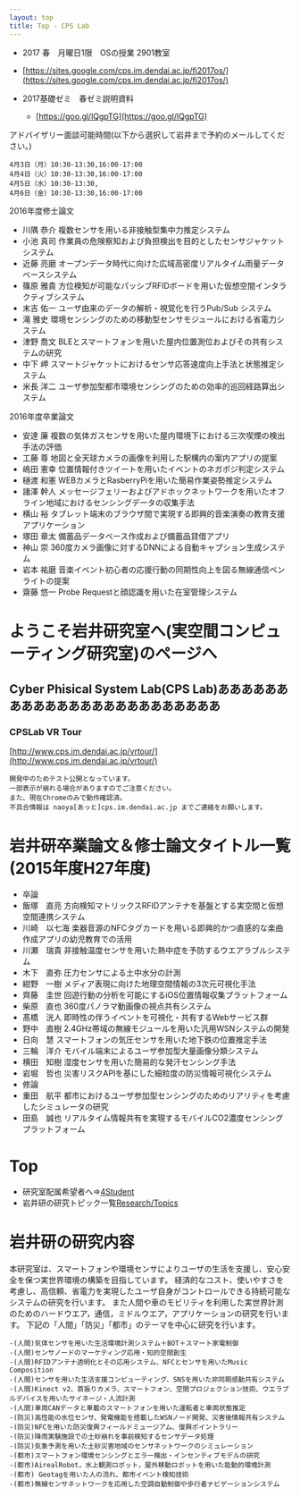 ```yaml
---
layout: top
title: Top - CPS Lab
---
```


- 2017 春　月曜日1限　OSの授業 2901教室
- [https://sites.google.com/cps.im.dendai.ac.jp/fi2017os/](https://sites.google.com/cps.im.dendai.ac.jp/fi2017os/)

- 2017基礎ゼミ　春ゼミ説明資料
    - [https://goo.gl/lQgpTG](https://goo.gl/lQgpTG)


アドバイザリー面談可能時間(以下から選択して岩井まで予約のメールしてください。)

```text
4月3日（月）10:30-13:30,16:00-17:00
4月4日（火）10:30-13:30,16:00-17:00
4月5日（水）10:30-13:30,
4月6日（金）10:30-13:30,16:00-17:00
```

2016年度修士論文

- 川隅 恭介	複数センサを用いる非接触型集中力推定システム
- 小池 真司	作業員の危険察知および負担検出を目的としたセンサジャケットシステム
- 近藤 亮磨	オープンデータ時代に向けた広域高密度リアルタイム雨量データベースシステム
- 篠原 雅貴	方位検知が可能なパッシブRFIDボードを用いた仮想空間インタラクティブシステム
- 末吉 佑一	ユーザ由来のデータの解析・視覚化を行うPub/Sub システム
- 滝 雅史	環境センシングのための移動型センサモジュールにおける省電力システム
- 津野 喬文	BLEとスマートフォンを用いた屋内位置測位およびその共有システムの研究
- 中下 岬	スマートジャケットにおけるセンサ応答速度向上手法と状態推定システム
- 米長 洋二	ユーザ参加型都市環境センシングのための効率的巡回経路算出システム

2016年度卒業論文

- 安達 廉	複数の気体ガスセンサを用いた屋内環境下における三次喫煙の検出手法の評価
- 工藤 尊	地図と全天球カメラの画像を利用した駅構内の案内アプリの提案
- 嶋田 憲幸	位置情報付きツイートを用いたイベントのネガポジ判定システム
- 樋渡 和憲	WEBカメラとRasberryPiを用いた簡易作業姿勢推定システム
- 諸澤 幹人	メッセージフェリーおよびアドホックネットワークを用いたオフライン地域におけるセンシングデータの収集手法
- 横山 裕	タブレット端末のブラウザ間で実現する即興的音楽演奏の教育支援アプリケーション
- 塚田 章太	備蓄品データベース作成および備蓄品貸借アプリ
- 神山 崇	360度カメラ画像に対するDNNによる自動キャプション生成システム
- 岩本 祐磨	音楽イベント初心者の応援行動の同期性向上を図る無線通信ペンライトの提案
- 齋藤 悠一	Probe Requestと顔認識を用いた在室管理システム

# ようこそ岩井研究室へ(実空間コンピューティング研究室)のページへ

## Cyber Phisical System Lab(CPS Lab)ああああああああああああああああああああああああ

### CPSLab VR Tour

[http://www.cps.im.dendai.ac.jp/vrtour/](http://www.cps.im.dendai.ac.jp/vrtour/)

```text
開発中のためテスト公開となっています。
一部表示が崩れる場合がありますのでご注意ください。
また、現在Chromeのみで動作確認済。
不具合情報は naoya[あっと]cps.im.dendai.ac.jp までご連絡をお願いします。
```

# 岩井研卒業論文＆修士論文タイトル一覧(2015年度H27年度)

- 卒論
- 飯塚　直亮	方向検知マトリックスRFIDアンテナを基盤とする実空間と仮想空間連携システム
- 川崎　以七海	楽器音源のNFCタグカードを用いる即興的かつ直感的な楽曲作成アプリの幼児教育での活用
- 川瀬　瑞貴	非接触温度センサを用いた熱中症を予防するウエアラブルシステム
- 木下　直弥	圧力センサによる土中水分の計測
- 紺野　一樹	メディア表現に向けた地理空間情報の3次元可視化手法
- 齊藤　圭世	回遊行動の分析を可能にするiOS位置情報収集プラットフォーム
- 柴原　直也	360度パノラマ動画像の視点共有システム
- 髙橋　洸人	即時性の伴うイベントを可視化・共有するWebサービス群
- 野中　直樹	2.4GHz帯域の無線モジュールを用いた汎用WSNシステムの開発
- 日向　慧	スマートフォンの気圧センサを用いた地下鉄の位置推定手法
- 三輪　洋介	モバイル端末によるユーザ参加型大量画像分類システム
- 横田　知樹	湿度センサを用いた簡易的な発汗センシング手法
- 岩堀　哲也	災害リスクAPIを基にした細粒度の防災情報可視化システム
- 修論
- 重田　航平	都市におけるユーザ参加型センシングのためのリアリティを考慮したシミュレータの研究
- 田島　誠也	リアルタイム情報共有を実現するモバイルCO2濃度センシングプラットフォーム

# Top

- 研究室配属希望者へ⇒[4Student](/4Student)
- 岩井研の研究トピック一覧[Research/Topics](/Research/Topics)

# 岩井研の研究内容

本研究室は、スマートフォンや環境センサによりユーザの生活を支援し、安心安全を保つ実世界環境の構築を目指しています。
経済的なコスト、使いやすさを考慮し、高信頼、省電力を実現したユーザ自身がコントロールできる持続可能なシステムの研究を行います。 
また人間や車のモビリティを利用した実世界計測のためのハードウエア，通信，ミドルウエア，アプリケーションの研究を行います。
下記の「人間」「防災」「都市」のテーマを中心に研究を行います。

```text
-(人間)気体センサを用いた生活環境計測システム＋BOT＋スマート家電制御
-(人間)センサノードのマーケティング応用・知的空間創生
-(人間)RFIDアンテナ透明化とその応用システム、NFCとセンサを用いたMusic Composition
-(人間)センサを用いた生活支援コンピューティング、SNSを用いた非同期感動共有システム
-(人間)Kinect v2、首振りカメラ、スマートフォン、空間プロジェクション技術、ウエラブルデバイスを用いたサイネージ・人流計測
-(人間)車両CANデータと車載のスマートフォンを用いた運転者と車両状態推定
-(防災)高性能の水位センサ、発電機能を搭載したWSNノード開発、災害後情報共有システム
-(防災)NFCを用いた防災復興フィールドミュージアム、復興ポイントラリー
-(防災)降雨実験施設での土砂崩れを事前検知するセンサデータ処理
-(防災)気象予測を用いた土砂災害地域のセンサネットワークのシミュレーション
-(都市)スマートフォン環境センシングとエラー検出・インセンティブモデルの研究
-(都市)AirealRobot，水上観測ロボット，屋外移動ロボットを用いた能動的環境計測
-(都市) Geotagを用いた人の流れ、都市イベント検知技術
-(都市)無線センサネットワークを応用した空調自動制御や歩行者ナビゲーションシステム
```
